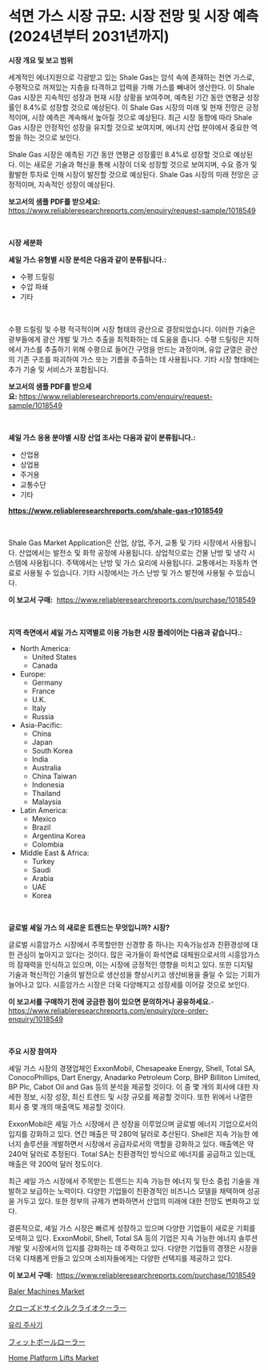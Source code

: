 <p><h1>석면 가스 시장 규모: 시장 전망 및 시장 예측 (2024년부터 2031년까지)</h1></p><p><strong>시장 개요 및 보고 범위</strong></p>
<p><p>세계적인 에너지원으로 각광받고 있는 Shale Gas는 암석 속에 존재하는 천연 가스로, 수평적으로 꺼져있는 지층을 타격하고 압력을 가해 가스를 빼내어 생산한다. 이 Shale Gas 시장은 지속적인 성장과 현재 시장 상황을 보여주며, 예측된 기간 동안 연평균 성장률인 8.4%로 성장할 것으로 예상된다. 이 Shale Gas 시장의 미래 및 현재 전망은 긍정적이며, 시장 예측은 계속해서 높아질 것으로 예상된다. 최근 시장 동향에 따라 Shale Gas 시장은 안정적인 성장을 유지할 것으로 보여지며, 에너지 산업 분야에서 중요한 역할을 하는 것으로 보인다.</p><p>Shale Gas 시장은 예측된 기간 동안 연평균 성장률인 8.4%로 성장할 것으로 예상된다. 이는 새로운 기술과 혁신을 통해 시장이 더욱 성장할 것으로 보여지며, 수요 증가 및 활발한 투자로 인해 시장이 발전할 것으로 예상된다. Shale Gas 시장의 미래 전망은 긍정적이며, 지속적인 성장이 예상된다.</p></p>
<p><strong>보고서의 샘플 PDF를 받으세요:</strong> <a href="https://www.reliableresearchreports.com/enquiry/request-sample/1018549">https://www.reliableresearchreports.com/enquiry/request-sample/1018549</a></p>
<p>&nbsp;</p>
<p><strong>시장 세분화</strong></p>
<p><strong>셰일 가스 유형별 시장 분석은 다음과 같이 분류됩니다.:</strong></p>
<p><ul><li>수평 드릴링</li><li>수압 파쇄</li><li>기타</li></ul></p>
<p>&nbsp;</p>
<p><p>수평 드릴링 및 수평 적극적이며 시장 형태의 광산으로 결정되었습니다. 이러한 기술은 광부들에게 광산 개발 및 가스 추출을 최적화하는 데 도움을 줍니다. 수평 드릴링은 지하에서 가스를 추출하기 위해 수평으로 들어간 구멍을 만드는 과정이며, 유압 균열은 광산의 기존 구조를 파괴하여 가스 또는 기름을 추출하는 데 사용됩니다. 기타 시장 형태에는 추가 기술 및 서비스가 포함됩니다.</p></p>
<p><strong>보고서의 샘플 PDF를 받으세요:</strong>&nbsp;<a href="https://www.reliableresearchreports.com/enquiry/request-sample/1018549">https://www.reliableresearchreports.com/enquiry/request-sample/1018549</a></p>
<p>&nbsp;</p>
<p><strong> 셰일 가스 응용 분야별 시장 산업 조사는 다음과 같이 분류됩니다.:</strong></p>
<p><ul><li>산업용</li><li>상업용</li><li>주거용</li><li>교통수단</li><li>기타</li></ul></p>
<p><strong><a href="https://www.reliableresearchreports.com/shale-gas-r1018549">https://www.reliableresearchreports.com/shale-gas-r1018549</a></strong></p>
<p>&nbsp;</p>
<p><p>Shale Gas Market Application은 산업, 상업, 주거, 교통 및 기타 시장에서 사용됩니다. 산업에서는 발전소 및 화학 공정에 사용됩니다. 상업적으로는 건물 난방 및 냉각 시스템에 사용됩니다. 주택에서는 난방 및 가스 요리에 사용됩니다. 교통에서는 자동차 연료로 사용될 수 있습니다. 기타 시장에서는 가스 난방 및 가스 발전에 사용될 수 있습니다.</p></p>
<p><strong>이 보고서 구매:</strong>&nbsp; <a href="https://www.reliableresearchreports.com/purchase/1018549">https://www.reliableresearchreports.com/purchase/1018549</a></p>
<p>&nbsp;</p>
<p><strong>지역 측면에서 셰일 가스 지역별로 이용 가능한 시장 플레이어는 다음과 같습니다.:</strong></p>
<p><ul>
    <li>
        North America:
        <ul>
            <li>United States</li>
            <li>Canada</li>
        </ul>
    </li>
    <li>
        Europe:
        <ul>
            <li>Germany</li>
            <li>France</li>
            <li>U.K.</li>
            <li>Italy</li>
            <li>Russia</li>
        </ul>
    </li>
    <li>
        Asia-Pacific:
        <ul>
            <li>China</li>
            <li>Japan</li>
            <li>South Korea</li>
            <li>India</li>
            <li>Australia</li>
            <li>China Taiwan</li>
            <li>Indonesia</li>
            <li>Thailand</li>
            <li>Malaysia</li>
        </ul>
    </li>
    <li>
        Latin America:
        <ul>
            <li>Mexico</li>
            <li>Brazil</li>
            <li>Argentina Korea</li>
            <li>Colombia</li>
        </ul>
    </li>
    <li>
        Middle East & Africa:
        <ul>
            <li>Turkey</li>
            <li>Saudi</li>
            <li>Arabia</li>
            <li>UAE</li>
            <li>Korea</li>
        </ul>
    </li>
    </ul></p>
<p>&nbsp;</p>
<p><strong>글로벌 셰일 가스 의 새로운 트렌드는 무엇입니까? 시장?</strong></p>
<p><p>글로벌 시흥암가스 시장에서 주목할만한 신경향 중 하나는 지속가능성과 친환경성에 대한 관심이 높아지고 있다는 것이다. 많은 국가들이 화석연료 대체원으로서의 시흥암가스의 잠재력을 인식하고 있으며, 이는 시장에 긍정적인 영향을 미치고 있다. 또한 디지털 기술과 혁신적인 기술의 발전으로 생산성을 향상시키고 생산비용을 줄일 수 있는 기회가 늘어나고 있다. 시흥암가스 시장은 더욱 다양해지고 성장세를 이어갈 것으로 보인다.</p></p>
<p><strong>이 보고서를 구매하기 전에 궁금한 점이 있으면 문의하거나 공유하세요.</strong>- <a href="https://www.reliableresearchreports.com/enquiry/pre-order-enquiry/1018549">https://www.reliableresearchreports.com/enquiry/pre-order-enquiry/1018549</a></p>
<p>&nbsp;</p>
<p><strong>주요 시장 참여자</strong></p>
<p><p>셰일 가스 시장의 경쟁업체인 ExxonMobil, Chesapeake Energy, Shell, Total SA, ConocoPhillips, Dart Energy, Anadarko Petroleum Corp, BHP Billiton Limited, BP Plc, Cabot Oil and Gas 등의 분석을 제공할 것이다. 이 중 몇 개의 회사에 대한 자세한 정보, 시장 성장, 최신 트렌드 및 시장 규모를 제공할 것이다. 또한 위에서 나열한 회사 중 몇 개의 매출액도 제공할 것이다.</p><p>ExxonMobil은 셰일 가스 시장에서 큰 성장을 이루었으며 글로벌 에너지 기업으로서의 입지를 강화하고 있다. 연간 매출은 약 280억 달러로 추산된다. Shell은 지속 가능한 에너지 솔루션을 개발하면서 시장에서 공급자로서의 역할을 강화하고 있다. 매출액은 약 240억 달러로 추정된다. Total SA는 친환경적인 방식으로 에너지를 공급하고 있는데, 매출은 약 200억 달러 정도이다.</p><p>최근 셰일 가스 시장에서 주목받는 트렌드는 지속 가능한 에너지 및 탄소 중립 기술을 개발하고 보급하는 노력이다. 다양한 기업들이 친환경적인 비즈니스 모델을 채택하며 성공을 거두고 있다. 또한 정부의 규제가 변화하면서 산업의 미래에 대한 전망도 변화하고 있다.</p><p>결론적으로, 셰일 가스 시장은 빠르게 성장하고 있으며 다양한 기업들이 새로운 기회를 모색하고 있다. ExxonMobil, Shell, Total SA 등의 기업은 지속 가능한 에너지 솔루션 개발 및 시장에서의 입지를 강화하는 데 주력하고 있다. 다양한 기업들의 경쟁은 시장을 더욱 다채롭게 만들고 있으며 소비자들에게는 다양한 선택지를 제공하고 있다.</p></p>
<p><strong>이 보고서 구매:</strong>&nbsp;&nbsp;<a href="https://www.reliableresearchreports.com/purchase/1018549">https://www.reliableresearchreports.com/purchase/1018549</a></p>
<p><p><a href="https://github.com/YashRP12/Market-Research-Report-List-4/blob/main/baler-machines-market.md">Baler Machines Market</a></p><p><a href="https://github.com/vlcostes/Market-Research-Report-List-1/blob/main/239390329412.md">クローズドサイクルクライオクーラー</a></p><p><a href="https://github.com/AlbertotDouglas44367/Market-Research-Report-List-1/blob/main/393712927034.md">유리 주사기</a></p><p><a href="https://github.com/gfggqjbfys368009/Market-Research-Report-List-1/blob/main/750215829411.md">フィットボールローラー</a></p><p><a href="https://view.publitas.com/reportprime-1/home-platform-lifts-market-comprehensive-assessment-by-type-application-and-geography/">Home Platform Lifts Market</a></p></p>